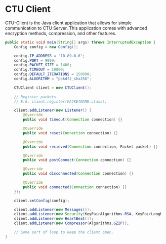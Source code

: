 # CTU Client

CTU-Client is the Java client application that allows for simple communication to CTU Server. This application comes with advanced encryption methods, compression, and other features.

```java
public static void main(String[] args) throws InterruptedException {
	Config config = new Config();

	config.IP_ADDRESS = "10.89.0.6";
	config.PORT = 9999;
	config.PACKET_SIZE = 1400;
	config.TIMEOUT = 10000;
	config.DEFAULT_ITERATIONS = 150000;
	config.ALGORITHM = "pbkdf2_sha256";

	CTUClient client = new CTUClient();
	
	// Register packets.
	// E.G. client.register(PACKETNAME.class);

	client.addListener(new Listener() {
		@Override
		public void timeout(Connection connection) {}

		@Override
		public void reset(Connection connection) {}

		@Override
		public void recieved(Connection connection, Packet packet) {}

		@Override
		public void postConnect(Connection connection) {}

		@Override
		public void disconnected(Connection connection) {}

		@Override
		public void connected(Connection connection) {}
	});

	client.setConfig(config);

	client.addListener(new Messages());
	client.addListener(new Security(KeyPairAlgorithms.RSA, KeyPairLenght.L2048, KeyAlgorithms.AES, KeyLength.L128));
	client.addListener(new HeartBeat());
	client.addListener(new Compressor(Algorithms.GZIP));

	// Some sort of loop to keep the client open.
}
```
